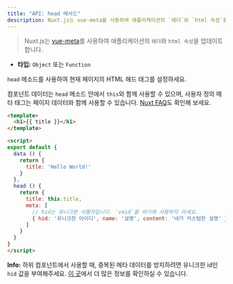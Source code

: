 ```yaml
---
title: "API: head 메서드"
description: Nuxt.js는 vue-meta를 사용하여 애플리케이션의 `헤더`와 `html 속성`을 업데이트합니다.
---
```


> Nuxt.js는 [vue-meta](https://github.com/nuxt/vue-meta)를 사용하여 애플리케이션의 `헤더`와 `html 속성`을 업데이트합니다.

- **타입:** `Object` 또는 `Function`

`head` 메소드를 사용하여 현재 페이지의 HTML 헤드 태그를 설정하세요.

컴포넌트 데이터는 `head` 메소드 안에서 `this`와 함께 사용할 수 있으며, 사용자 정의 메타 태그는 페이지 데이터와 함께 사용할 수 있습니다. [Nuxt FAQ](https://nuxtjs.org/faq/)도 확인해 보세요.

```html
<template>
  <h1>{{ title }}</h1>
</template>

<script>
export default {
  data () {
    return {
      title: 'Hello World!'
    }
  },
  head () {
    return {
      title: this.title,
      meta: [
        // hid는 유니크한 식별자입니다. `vmid`를 여기에 사용하지 마세요.
        { hid: '유니크한 아이디', name: '설명', content: '내가 커스텀한 설명' }
      ]
    }
  }
}
</script>
```

<div class="Alert Alert--teal">

<b>Info:</b> 하위 컴포넌트에서 사용할 때, 중복된 메타 데이터를 방지하려면 유니크한 id인 `hid` 값을 부여해주세요. [이 곳](https://vue-meta.nuxtjs.org/api/#tagidkeyname)에서 더 많은 정보를 확인하실 수 있습니다.

</div>
